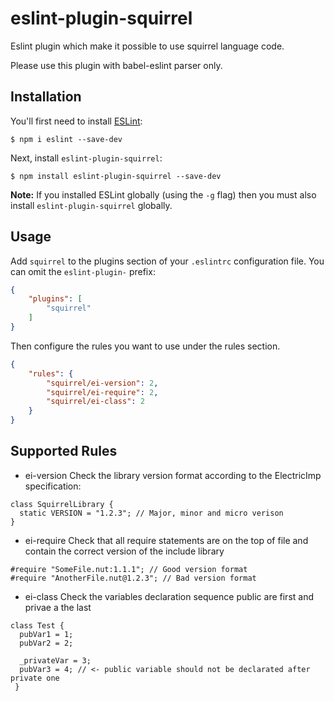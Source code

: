 # eslint-plugin-squirrel

Eslint plugin which make it possible to use squirrel language code.

Please use this plugin with babel-eslint parser only.

## Installation

You'll first need to install [ESLint](http://eslint.org):

```
$ npm i eslint --save-dev
```

Next, install `eslint-plugin-squirrel`:

```
$ npm install eslint-plugin-squirrel --save-dev
```

**Note:** If you installed ESLint globally (using the `-g` flag) then you must also install `eslint-plugin-squirrel` globally.

## Usage

Add `squirrel` to the plugins section of your `.eslintrc` configuration file. You can omit the `eslint-plugin-` prefix:

```json
{
    "plugins": [
        "squirrel"
    ]
}
```


Then configure the rules you want to use under the rules section.

```json
{
    "rules": {
        "squirrel/ei-version": 2,
        "squirrel/ei-require": 2,
        "squirrel/ei-class": 2
    }
}
```

## Supported Rules

* ei-version
Check the library version format according to the ElectricImp specification:

```squirrel
class SquirrelLibrary {
  static VERSION = "1.2.3"; // Major, minor and micro verison
}
```

* ei-require
Check that all require statements are on the top of file and contain the correct version of the include library

```squirrel
#require "SomeFile.nut:1.1.1"; // Good version format
#require "AnotherFile.nut@1.2.3"; // Bad version format

```

* ei-class
Check the variables declaration sequence public are first and privae a the last

```squirrel
class Test {
  pubVar1 = 1;
  pubVar2 = 2;
  
  _privateVar = 3;
  pubVar3 = 4; // <- public variable should not be declarated after private one
 }
 ```
